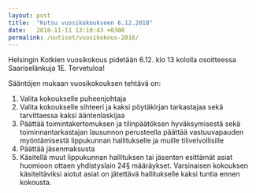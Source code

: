 ```yaml
---
layout: post
title:  "Kutsu vuosikokoukseen 6.12.2018"
date:   2018-11-11 13:10:43 +0300
permalink: /uutiset/vuosikokous-2018/ 
---
```


Helsingin Kotkien vuosikokous pidetään 6.12. klo 13 kololla osoitteessa Saariselänkuja 1E. Tervetuloa!

Sääntöjen mukaan vuosikokouksen tehtävä on:
  1. Valita kokoukselle puheenjohtaja
  2. Valita kokoukselle sihteeri ja kaksi pöytäkirjan tarkastajaa sekä tarvittaessa kaksi ääntenlaskijaa
  3. Päättää toimintakertomuksen ja tilinpäätöksen hyväksymisestä sekä toiminnantarkastajan lausunnon perusteella päättää vastuuvapauden myöntämisestä lippukunnan hallitukselle ja muille tilivelvollisille
  4. Päättää jäsenmaksusta
  5. Käsitellä muut lippukunnan hallituksen tai jäsenten esittämät asiat huomioon ottaen yhdistyslain 24§ määräykset. Varsinaisen kokouksen käsiteltäviksi aiotut asiat on jätettävä hallitukselle kaksi tuntia ennen kokousta.
